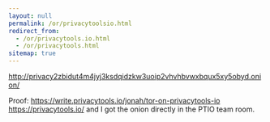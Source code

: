 ```yaml
---
layout: null
permalink: /or/privacytoolsio.html
redirect_from:
  - /or/privacytools.io.html
  - /or/privacytools.html
sitemap: true
---
```


http://privacy2zbidut4m4jyj3ksdqidzkw3uoip2vhvhbvwxbqux5xy5obyd.onion/

Proof: https://write.privacytools.io/jonah/tor-on-privacytools-io
       https://privacytools.io/
       and I got the onion directly in the PTIO team room.
